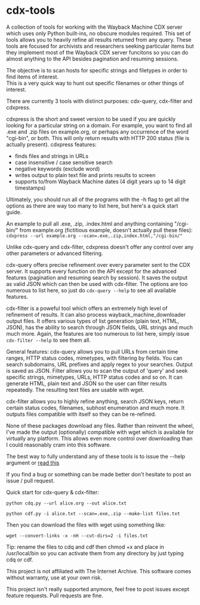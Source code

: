 # cdx-tools

A collection of tools for working with the Wayback Machine CDX server which uses only Python built-ins, no obscure modules required.
This set of tools allows you to heavily refine all results returned from any query.
These tools are focused for archivists and researchers seeking particular items but they implement most of the Wayback CDX server funcitons so you can do almost anything to the API besides pagination and resuming sessions.

The objective is to scan hosts for specific strings and filetypes in order to find items of interest.  
This is a very quick way to hunt out specific filenames or other things of interest.

There are currently 3 tools with distinct purposes: cdx-query, cdx-filter and cdxpress.

cdxpress is the short and sweet version to be used if you are quickly looking for a particular string on a domain. For example, you want to find all .exe and .zip files on example.org, or perhaps any occurrence of the word "cgi-bin", or both. This will only return results with HTTP 200 status (file is actually present).
cdxpress features:
* finds files and strings in URLs
* case insensitive / case sensitive search
* negative keywords (exclude word)
* writes output to plain text file and prints results to screen
* supports to/from Wayback Machine dates (4 digit years up to 14 digit timestamps)

Ultimately, you should run all of the programs with the -h flag to get all the options as there are way too many to list here, but here's a quick start guide.

An example to pull all .exe, .zip, .index.html and anything containing "/cgi-bin/" from example.org (fictitious example, doesn't actually pull these files):  
`cdxpress --url example.org --scan=.exe,.zip,index.html,"/cgi-bin/"`  

Unlike cdx-query and cdx-filter, cdxpress doesn't offer any control over any other parameters or advanced filtering.

cdx-query offers precise refinement over every parameter sent to the CDX server. It supports every function on the API except for the advanced features (pagination and resuming search by session).
It saves the output as valid JSON which can then be used with cdx-filter. The options are too numerous to list here, so just do `cdx-query --help` to see all available features.

cdx-filter is a poweful tool which offers an extremely high level of refinement of results. It can also process wayback_machine_downloader output files. It offers various types of list generation (plain text, HTML, JSON), has the ability to search through JSON fields, URL strings and much much more.
Again, the features are too numerous to list here, simply issue `cdx-filter --help` to see them all.


General features: 
cdx-query allows you to pull URLs from certain time ranges, HTTP status codes, mimetypes, with filtering by fields.
You can search subdomains, URL prefixes and apply regex to your searches. Output is saved as JSON.
Filter allows you to scan the output of 'query' and seek specific strings, mimetypes, URLs, HTTP status codes and so on.
It can generate HTML, plain text and JSON so the user can filter results repeatedly. The resulting text files are usable with wget.

cdx-filter allows you to highly refine anything, search JSON keys, return certain status codes, filenames, subhost enumeration and much more.
It outputs files compatible with itself so they can be re-refined.

None of these packages download any files. Rather than reinvent the wheel, I've made the output (optionally) compatible with wget which is available for virtually any platform. This allows even more control over downloading than I could reasonably cram into this software.

The best way to fully understand any of these tools is to issue the --help argument or [read this](https://github.com/internetarchive/wayback/blob/master/wayback-cdx-server/README.md)

If you find a bug or something can be made better don't hesitate to post an issue / pull request.

Quick start for cdx-query & cdx-filter:

`python cdq.py --url alice.org --out alice.txt`

`python cdf.py -i alice.txt --scan=.exe,.zip --make-list files.txt`

Then you can download the files with wget using something like:

`wget --convert-links -x -nH --cut-dirs=2 -i files.txt`

Tip: rename the files to cdq and cdf then chmod +x and place in /usr/local/bin so you can activate them from any directory by just typing cdq or cdf.



This project is not affiliated with The Internet Archive.
This software comes without warranty, use at your own risk.

This project isn't really supported anymore, feel free to post issues except feature requests. Pull requests are fine.
